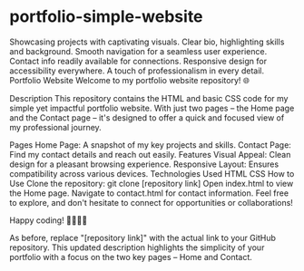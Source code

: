 # portfolio-simple-website
Showcasing projects with captivating visuals. Clear bio, highlighting skills and background. Smooth navigation for a seamless user experience. Contact info readily available for connections. Responsive design for accessibility everywhere. A touch of professionalism in every detail.
Portfolio Website
Welcome to my portfolio website repository! 🌐

Description
This repository contains the HTML and basic CSS code for my simple yet impactful portfolio website. With just two pages – the Home page and the Contact page – it's designed to offer a quick and focused view of my professional journey.

Pages
Home Page: A snapshot of my key projects and skills.
Contact Page: Find my contact details and reach out easily.
Features
Visual Appeal: Clean design for a pleasant browsing experience.
Responsive Layout: Ensures compatibility across various devices.
Technologies Used
HTML
CSS
How to Use
Clone the repository: git clone [repository link]
Open index.html to view the Home page.
Navigate to contact.html for contact information.
Feel free to explore, and don't hesitate to connect for opportunities or collaborations!

Happy coding! 👩‍💻👨‍💻

As before, replace "[repository link]" with the actual link to your GitHub repository. This updated description highlights the simplicity of your portfolio with a focus on the two key pages – Home and Contact.





